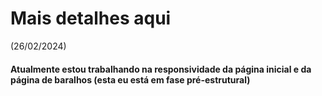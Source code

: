 # Mais detalhes aqui

(26/02/2024) 
#### Atualmente estou trabalhando na responsividade da página inicial e da página de baralhos (esta eu está em fase pré-estrutural)